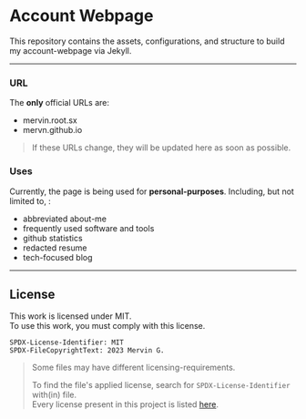 <!--
  SPDX-License-Identifer: CC0-1.0
  SPDX-FileCopyrightText: 2023 Mervin G.

  SPDX-FileType: DOCUMENTATION
  SPDX-FileType: TEXT

  SPDX-FileComment: Overview of project details.
-->

# Account Webpage

This repository contains the assets, configurations, and structure
to build my account-webpage via Jekyll.

___

### URL

The **only** official URLs are:

+ mervin.root.sx
+ mervn.github.io

> If these URLs change, they will be updated here as soon as possible.

### Uses

Currently, the page is being used for **personal-purposes**.
Including, but not limited to, :

+ abbreviated about-me
+ frequently used software and tools
+ github statistics
+ redacted resume
+ tech-focused blog

___

## License

This work is licensed under MIT.
<br>
To use this work, you must comply with this license.

```
SPDX-License-Identifier: MIT
SPDX-FileCopyrightText: 2023 Mervin G.
```

> Some files may have different licensing-requirements.
>
> To find the file's applied license,
> search for `SPDX-License-Identifier` with(in) file.
> <br>
> Every license present in this project is listed [here](LICENSES).

